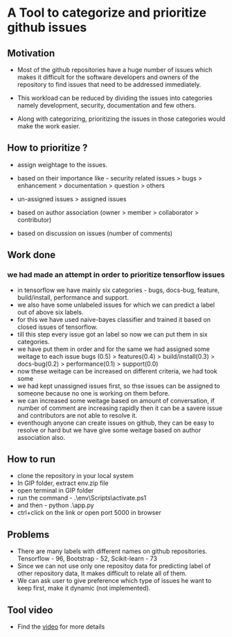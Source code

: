 # A Tool to categorize and prioritize github issues
## Motivation
- Most of the github repositories have a huge number of issues which makes it difficult for the software developers and owners of the repository  to find issues that need to be addressed immediately.

- This workload can be reduced by dividing the issues into categories namely development, security, documentation and few others.

- Along with categorizing, prioritizing the issues in those categories would make the work easier.

## How to prioritize ?
- assign weightage to the issues.

- based on their importance like -
security related issues > bugs > enhancement > documentation > question > others

- un-assigned issues > assigned issues

- based on author association (owner > member > collaborator > contributor)

- based on discussion on issues (number of comments)

## Work done
### we had made an attempt in order to prioritize tensorflow issues
- in tensorflow we have mainly six categories - bugs, docs-bug, feature, build/install, performance and support.
- we also have some unlabeled issues for which we can predict a label out of above six labels.
- for this we have used naive-bayes classifier and trained it based on closed issues of tensorflow.
- till this step every issue got an label so now we can put them in six categories.
- we have put them in order and for the same we had assigned some weitage to each issue
 bugs (0.5) > features(0.4) > build/install(0.3) > docs-bug(0.2) > performance(0.1) > support(0.0)
- now these weitage can be increased on different criteria, we had took some
- we had kept unassigned issues first, so thse issues can be assigned to someone because no one is working on them before.
- we can increased some weitage based on amount of conversation, if number of comment are increasing rapidly then it can be a savere issue and contributors are not able to resolve it.
- eventhough anyone can create issues on github, they can be easy to resolve or hard but we have give some weitage based on author association also.

## How to run
- clone the repository in your local system
- In GIP folder, extract env.zip file
- open terminal in GIP folder
- run the command - .\env\Scripts\activate.ps1
- and then -         python .\app.py
- ctrl+click on the link or open port 5000 in browser

## Problems
- There are many labels with different names on github repositories.
  Tensorflow - 96,  Bootstrap - 52, Scikit-learn - 73 
- Since we can not use only one repositoy data for predicting label of other repository data, It makes difficult to relate all of them.
- We can ask user to give preference which type of issues he want to keep first, make it dynamic (not implemented).

## Tool video
- Find the [video](https://drive.google.com/file/d/1UrgXqLrCuuYPK8iaP8KiGOF9rTSW975E/view?usp=sharing) for more details
